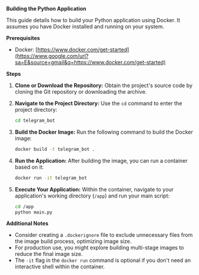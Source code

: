 **Building the Python Application**

This guide details how to build your Python application using Docker. It assumes you have Docker installed and running on your system.

**Prerequisites**

  - Docker: [https://www.docker.com/get-started](https://www.google.com/url?sa=E&source=gmail&q=https://www.docker.com/get-started)

**Steps**

1.  **Clone or Download the Repository:**
    Obtain the project's source code by cloning the Git repository or downloading the archive.

2.  **Navigate to the Project Directory:**
    Use the `cd` command to enter the project directory:
    ```bash
    cd telegram_bot
    ```

3.  **Build the Docker Image:**
    Run the following command to build the Docker image:
    ```bash
    docker build -t telegram_bot .
    ```

4.  **Run the Application:**
    After building the image, you can run a container based on it:
    ```bash
    docker run -it telegram_bot
    ```

5.  **Execute Your Application:**
    Within the container, navigate to your application's working directory (`/app`) and run your main script:
    ```bash
    cd /app
    python main.py
    ```

**Additional Notes**

  - Consider creating a `.dockerignore` file to exclude unnecessary files from the image build process, optimizing image size.
  - For production use, you might explore building multi-stage images to reduce the final image size.
  - The `-it` flag in the `docker run` command is optional if you don't need an interactive shell within the container.